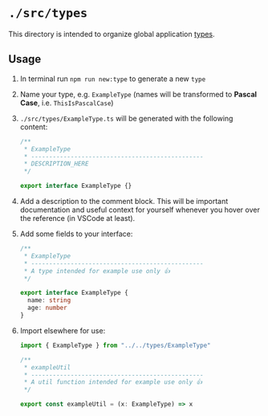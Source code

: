 # `./src/types`

This directory is intended to organize global application [types](http://www.typescriptlang.org/docs/handbook/basic-types.html).

## Usage

1. In terminal run `npm run new:type` to generate a new `type`
2. Name your type, e.g. `ExampleType` (names will be transformed to **Pascal Case**, i.e. `ThisIsPascalCase`)
3. `./src/types/ExampleType.ts` will be generated with the following content: 
   
   ```ts
   /**
    * ExampleType
    * ------------------------------------------------
    * DESCRIPTION_HERE
    */

   export interface ExampleType {}
   ```

4. Add a description to the comment block. This will be important documentation and useful context for yourself whenever you hover over the reference (in VSCode at least).
5. Add some fields to your interface:
   
   ```ts
   /**
    * ExampleType
    * ------------------------------------------------
    * A type intended for example use only 👍
    */

   export interface ExampleType {
     name: string
     age: number
   }
   ```

6. Import elsewhere for use:
   
   ```ts
   import { ExampleType } from "../../types/ExampleType"

   /**
    * exampleUtil
    * ------------------------------------------------
    * A util function intended for example use only 👍
    */

   export const exampleUtil = (x: ExampleType) => x
   ```